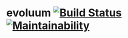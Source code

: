 # evoluum [![Build Status](https://travis-ci.org/edgarpf/evoluum.svg?branch=master)](https://travis-ci.org/edgarpf/evoluum) [![Maintainability](https://api.codeclimate.com/v1/badges/1cbe50edb7d616c2b47b/maintainability)](https://codeclimate.com/github/edgarpf/evoluum/maintainability)
